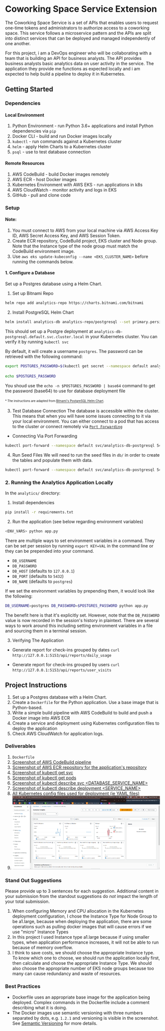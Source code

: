 # Coworking Space Service Extension
The Coworking Space Service is a set of APIs that enables users to request one-time tokens and administrators to authorize access to a coworking space. This service follows a microservice pattern and the APIs are split into distinct services that can be deployed and managed independently of one another.

For this project, i am a DevOps engineer who will be collaborating with a team that is building an API for business analysts. The API provides business analysts basic analytics data on user activity in the service. The application they provide me functions as expected locally and i am expected to help build a pipeline to deploy it in Kubernetes.

## Getting Started

### Dependencies
#### Local Environment
1. Python Environment - run Python 3.6+ applications and install Python dependencies via `pip`
2. Docker CLI - build and run Docker images locally
3. `kubectl` - run commands against a Kubernetes cluster
4. `helm` - apply Helm Charts to a Kubernetes cluster
5. `psql` - use to test database connection

#### Remote Resources
1. AWS CodeBuild - build Docker images remotely
2. AWS ECR - host Docker images
3. Kubernetes Environment with AWS EKS - run applications in k8s
4. AWS CloudWatch - monitor activity and logs in EKS
5. GitHub - pull and clone code

### Setup

#### Note:
1. You must connect to AWS from your local machine via AWS Access Key ID, AWS Secret Access Key, and AWS Session Token.
2. Create ECR repository, CodeBuild project, EKS cluster and Node group. Note that the Instance type of the node group must match the CodeBuild environment image.
3. Use `aws eks update-kubeconfig --name <EKS_CLUSTER_NAME>` before running the commands below.

#### 1. Configure a Database
Set up a Postgres database using a Helm Chart.

1. Set up Bitnami Repo
```bash
helm repo add analytics-repo https://charts.bitnami.com/bitnami
```

2. Install PostgreSQL Helm Chart
```bash
helm install analytics-db analytics-repo/postgresql --set primary.persistence.enabled=false
```

This should set up a Postgre deployment at `analytics-db-postgresql.default.svc.cluster.local` in your Kubernetes cluster. You can verify it by running `kubectl svc`

By default, it will create a username `postgres`. The password can be retrieved with the following command:
```bash
export POSTGRES_PASSWORD=$(kubectl get secret --namespace default analytics-db-postgresql -o jsonpath="{.data.postgres-password}" | base64 -d)

echo $POSTGRES_PASSWORD
```

You shoud use the `echo -n $POSTGRES_PASSWORD | base64` command to get the password (base64) to use for database deployment file

<sup><sub>* The instructions are adapted from [Bitnami's PostgreSQL Helm Chart](https://artifacthub.io/packages/helm/bitnami/postgresql).</sub></sup>

3. Test Database Connection
The database is accessible within the cluster. This means that when you will have some issues connecting to it via your local environment. You can either connect to a pod that has access to the cluster _or_ connect remotely via [`Port Forwarding`](https://kubernetes.io/docs/tasks/access-application-cluster/port-forward-access-application-cluster/)

* Connecting Via Port Forwarding
```bash
kubectl port-forward --namespace default svc/analytics-db-postgresql 5432:5432 & PGPASSWORD=$POSTGRES_PASSWORD psql --host 127.0.0.1 -U postgres -d postgres -p 5432
```

4. Run Seed Files
We will need to run the seed files in `db/` in order to create the tables and populate them with data.

```bash
kubectl port-forward --namespace default svc/analytics-db-postgresql 5432:5432 & PGPASSWORD=$POSTGRES_PASSWORD psql --host 127.0.0.1 -U postgres -d postgres -p 5432 < <FILE_NAME.sql>
```

### 2. Running the Analytics Application Locally
In the `analytics/` directory:

1. Install dependencies
```bash
pip install -r requirements.txt
```
2. Run the application (see below regarding environment variables)
```bash
<ENV_VARS> python app.py
```

There are multiple ways to set environment variables in a command. They can be set per session by running `export KEY=VAL` in the command line or they can be prepended into your command.

* `DB_USERNAME`
* `DB_PASSWORD`
* `DB_HOST` (defaults to `127.0.0.1`)
* `DB_PORT` (defaults to `5432`)
* `DB_NAME` (defaults to `postgres`)

If we set the environment variables by prepending them, it would look like the following:
```bash
DB_USERNAME=postgres DB_PASSWORD=$POSTGRES_PASSWORD python app.py
```
The benefit here is that it's explicitly set. However, note that the `DB_PASSWORD` value is now recorded in the session's history in plaintext. There are several ways to work around this including setting environment variables in a file and sourcing them in a terminal session.

3. Verifying The Application
* Generate report for check-ins grouped by dates
`curl http://127.0.0.1:5153/api/reports/daily_usage`

* Generate report for check-ins grouped by users
`curl http://127.0.0.1:5153/api/reports/user_visits`

## Project Instructions
1. Set up a Postgres database with a Helm Chart.
2. Create a `Dockerfile` for the Python application. Use a base image that is Python-based.
3. Write a simple build pipeline with AWS CodeBuild to build and push a Docker image into AWS ECR
4. Create a service and deployment using Kubernetes configuration files to deploy the application
5. Check AWS CloudWatch for application logs.

### Deliverables
1. `Dockerfile`
2. [Screenshot of AWS CodeBuild pipeline](images/3a-CodeBuild-pipeline.png)
3. [Screenshot of AWS ECR repository for the application's repository](images/3b-ECR-repository.png)
4. [Screenshot of kubectl get svc](images/5a-kubectl-get-svc.png)
5. [Screenshot of kubectl get pods](images/5b-kubectl-get-pods.png)
6. [Screenshot of kubectl describe svc <DATABASE_SERVICE_NAME>](images/5c-kubectl-describe-svc-database-service.png)
7. [Screenshot of kubectl describe deployment <SERVICE_NAME>](images/5d-kubectl-describe-deployment-service.png)
8. [All Kubernetes config files used for deployment (ie YAML files)](./images/)
9. ![Screenshot of AWS CloudWatch logs for the application](images/6b-container-insight.png)


### Stand Out Suggestions
Please provide up to 3 sentences for each suggestion. Additional content in your submission from the standout suggestions do _not_ impact the length of your total submission.
1. When configuring Memory and CPU allocation in the Kubernetes deployment configuration, I chose the Instance Type for Node Group to be a1.large, because when deploying the application, there are some operations such as pulling docker images that will cause errors if we use "micro" Instance Types
2. In this project I used Instance type a1.large because if using smaller types, when application performance increases, it will not be able to run because of memory overflow.
3. I think to save costs, we should choose the appropriate Instance type. To know which one to choose, we should run the application locally first, then calculate and choose the appropriate Instance Type. We should also choose the appropriate number of EKS node groups because too many can cause redundancy and waste of resources.

### Best Practices
* Dockerfile uses an appropriate base image for the application being deployed. Complex commands in the Dockerfile include a comment describing what it is doing.
* The Docker images use semantic versioning with three numbers separated by dots, e.g. `1.2.1` and  versioning is visible in the screenshot. See [Semantic Versioning](https://semver.org/) for more details.
